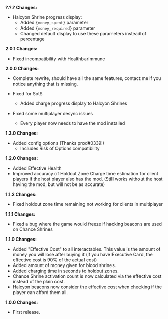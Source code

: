 **?.?.? Changes:**

* Halcyon Shrine progress display:
  * Added `{money_spent}` parameter
  * Added `{money_required}` parameter
  * Changed default display to use these parameters instead of percentage

**2.0.1 Changes:**

* Fixed incompatibility with HealthbarImmune

**2.0.0 Changes:**

* Complete rewrite, should have all the same features, contact me if you notice anything that is missing.

* Fixed for SotS
  * Added charge progress display to Halcyon Shrines

* Fixed some multiplayer desync issues
  * Every player now needs to have the mod installed

**1.3.0 Changes:**

* Added config options (Thanks prod#0339!)
  * Includes Risk of Options compatibility

**1.2.0 Changes:**

* Added Effective Health
* Improved accuracy of Holdout Zone Charge time estimation for client players if the host player also has the mod. (Still works without the host having the mod, but will not be as accurate)

**1.1.2 Changes:**

* Fixed holdout zone time remaining not working for clients in multiplayer

**1.1.1 Changes:**

* Fixed a bug where the game would freeze if hacking beacons are used on Chance Shrines

**1.1.0 Changes:**

* Added "Effective Cost" to all interactables. This value is the amount of money you will lose after buying it (if you have Executive Card, the effective cost is 90% of the actual cost)
* Added amount of money given for blood shrines.
* Added charging time in seconds to holdout zones.
* Chance Shrine activation count is now calculated via the effective cost instead of the plain cost.
* Halcyon beacons now consider the effective cost when checking if the player can afford them all.

**1.0.0 Changes:**

* First release.